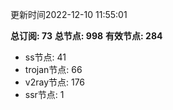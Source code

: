 更新时间2022-12-10 11:55:01

**总订阅: 73**
**总节点: 998**
**有效节点: 284**
- ss节点: 41
- trojan节点: 66
- v2ray节点: 176
- ssr节点: 1
